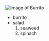 ![Image of Burrito](https://i2.wp.com/www.foodrepublic.com/wp-content/uploads/2011/07/veggie-burrito.jpg?fit=1024%2C683&ssl=1)
* burrito
* salad
  1. seaweed
  1. spinach
